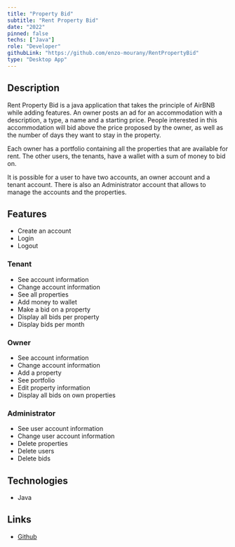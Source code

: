```yaml
---
title: "Property Bid"
subtitle: "Rent Property Bid"
date: "2022"
pinned: false
techs: ["Java"]
role: "Developer"
githubLink: "https://github.com/enzo-mourany/RentPropertyBid"
type: "Desktop App"
---
```


## Description

Rent Property Bid is a java application that takes the principle of AirBNB while adding features.
An owner posts an ad for an accommodation with a description, a type, a name and a starting price. People interested in this accommodation will bid above the price proposed by the owner, as well as the number of days they want to stay in the property.

Each owner has a portfolio containing all the properties that are available for rent.
The other users, the tenants, have a wallet with a sum of money to bid on.

It is possible for a user to have two accounts, an owner account and a tenant account.
There is also an Administrator account that allows to manage the accounts and the properties.

## Features

- Create an account
- Login
- Logout

### Tenant

- See account information
- Change account information
- See all properties
- Add money to wallet
- Make a bid on a property
- Display all bids per property
- Display bids per month

### Owner

- See account information
- Change account information
- Add a property
- See portfolio
- Edit property information
- Display all bids on own properties


### Administrator

- See user account information
- Change user account information
- Delete properties
- Delete users
- Delete bids

## Technologies

- Java

## Links

- [Github](https://github.com/enzo-mourany/RentPropertyBid)

